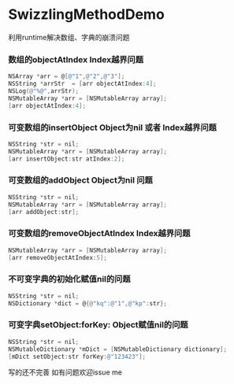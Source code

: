 # SwizzlingMethodDemo
利用runtime解决数组、字典的崩溃问题
### 数组的objectAtIndex  Index越界问题
``` objectivec
NSArray *arr = @[@"1",@"2",@"3"];
NSString *arrStr  = [arr objectAtIndex:4];
NSLog(@"%@",arrStr);
NSMutableArray *arr = [NSMutableArray array];
[arr objectAtIndex:4];
```
### 可变数组的insertObject Object为nil 或者 Index越界问题
``` objectivec
NSString *str = nil;
NSMutableArray *arr = [NSMutableArray array];
[arr insertObject:str atIndex:2];
```

### 可变数组的addObject Object为nil 问题
``` objectivec
NSString *str = nil;
NSMutableArray *arr = [NSMutableArray array];
[arr addObject:str];
```
### 可变数组的removeObjectAtIndex Index越界问题
``` objectivec
NSMutableArray *arr = [NSMutableArray array];
[arr removeObjectAtIndex:5];
```
### 不可变字典的初始化赋值nil的问题
``` objectivec
NSString *str = nil;
NSDictionary *dict = @{@"kq":@"1",@"kp":str};
```

### 可变字典setObject:forKey:  Object赋值nil的问题
``` objectivec
NSString *str = nil;
NSMutableDictionary *mDict = [NSMutableDictionary dictionary];
[mDict setObject:str forKey:@"123423"];
```
写的还不完善  如有问题欢迎issue me
